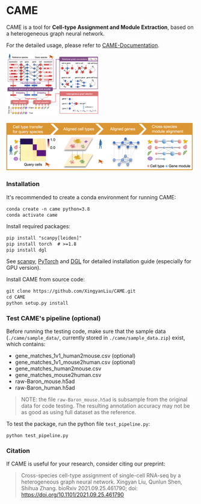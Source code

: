 # CAME

CAME is a tool for **Cell-type Assignment and Module Extraction**, based on a heterogeneous graph neural network.

For the detailed usage, please refer to [CAME-Documentation](https://xingyanliu.github.io/CAME/index.html).

<img src="docs/_images/Fig1ABC.png" width="250"/>

![image](./docs/_images/Fig1D.png)

### Installation

It's recommended to create a conda environment for running CAME:

```shell
conda create -n came python=3.8
conda activate came
```

Install required packages:

```shell
pip install "scanpy[leiden]"
pip install torch  # >=1.8 
pip install dgl  
```

See [scanpy](https://scanpy.readthedocs.io/en/stable/), 
[PyTorch](https://pytorch.org/) and [DGL](https://www.dgl.ai/) 
for detailed installation guide (especially for GPU version).

Install CAME from source code:

```shell
git clone https://github.com/XingyanLiu/CAME.git
cd CAME
python setup.py install
```

### Test CAME's pipeline (optional)

Before running the testing code, make sure that the sample data 
(`./came/sample_data/`, currently stored in `./came/sample_data.zip`) exist, which contains:

- gene_matches_1v1_human2mouse.csv (optional)
- gene_matches_1v1_mouse2human.csv (optional)
- gene_matches_human2mouse.csv
- gene_matches_mouse2human.csv
- raw-Baron_mouse.h5ad
- raw-Baron_human.h5ad 

> NOTE: the file `raw-Baron_mouse.h5ad` is subsample from the original data 
> for code testing. The resulting annotation accuracy may not be as good as 
> using full dataset as the reference.

To test the package, run the python file `test_pipeline.py`:

```shell
python test_pipeline.py 
```


### Citation

If CAME is useful for your research, consider citing our preprint:

> Cross-species cell-type assignment of single-cell RNA-seq by a heterogeneous graph neural network.
   Xingyan Liu, Qunlun Shen, Shihua Zhang.
   bioRxiv 2021.09.25.461790; doi: https://doi.org/10.1101/2021.09.25.461790

